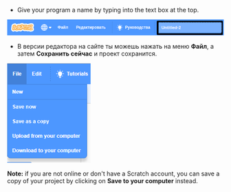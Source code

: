 + Give your program a name by typing into the text box at the top.

![scratch project name textbox](images/name-annotated.png)

+ В версии редактора на сайте ты можешь нажать на меню **Файл**, а затем **Сохранить сейчас** и проект сохранится.

![screenshot](images/save.png)

**Note:** if you are not online or don't have a Scratch account, you can save a copy of your project by clicking on **Save to your computer** instead.